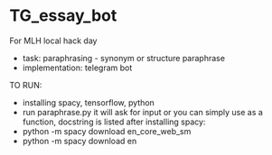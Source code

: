 # TG_essay_bot
For MLH local hack day

 - task: paraphrasing - synonym or structure paraphrase
 - implementation: telegram bot

TO RUN:
 - installing spacy, tensorflow, python
 - run paraphrase.py it will ask for input or you can simply use as a function, docstring is listed
 after installing spacy:
 - python -m spacy download en_core_web_sm
 - python -m spacy download en
